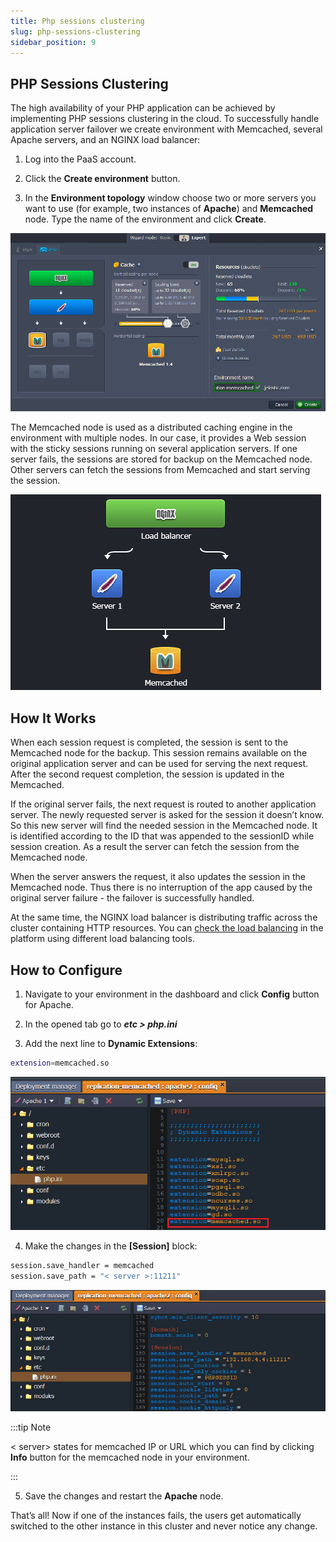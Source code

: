 ```yaml
---
title: Php sessions clustering
slug: php-sessions-clustering
sidebar_position: 9
---
```


## PHP Sessions Clustering

The high availability of your PHP application can be achieved by implementing PHP sessions clustering in the cloud. To successfully handle application server failover we create environment with Memcached, several Apache servers, and an NGINX load balancer:

1. Log into the PaaS account.

2. Click the **Create environment** button.

3. In the **Environment topology** window choose two or more servers you want to use (for example, two instances of **Apache**) and **Memcached** node. Type the name of the environment and click **Create**.

<div style={{
    display:'flex',
    justifyContent: 'center',
    margin: '0 0 1rem 0'
}}>

![Locale Dropdown](./img/PHPSessionsClustering/memcached-environment.png)

</div>

The Memcached node is used as a distributed caching engine in the environment with multiple nodes. In our case, it provides a Web session with the sticky sessions running on several application servers. If one server fails, the sessions are stored for backup on the Memcached node. Other servers can fetch the sessions from Memcached and start serving the session.

<div style={{
    display:'flex',
    justifyContent: 'center',
    margin: '0 0 1rem 0'
}}>

![Locale Dropdown](./img/PHPSessionsClustering/phpcluster4.png)

</div>

## How It Works

When each session request is completed, the session is sent to the Memcached node for the backup. This session remains available on the original application server and can be used for serving the next request. After the second request completion, the session is updated in the Memcached.

If the original server fails, the next request is routed to another application server. The newly requested server is asked for the session it doesn’t know. So this new server will find the needed session in the Memcached node. It is identified according to the ID that was appended to the sessionID while session creation. As a result the server can fetch the session from the Memcached node.

When the server answers the request, it also updates the session in the Memcached node. Thus there is no interruption of the app caused by the original server failure - the failover is successfully handled.

At the same time, the NGINX load balancer is distributing traffic across the cluster containing HTTP resources. You can [check the load balancing](/docs/Load%20Balancers/NGINX/Testing%20Load%20Balancing) in the platform using different load balancing tools.

## How to Configure

1. Navigate to your environment in the dashboard and click **Config** button for Apache.

2. In the opened tab go to **_etc > php.ini_**

3. Add the next line to **Dynamic Extensions**:

```bash
extension=memcached.so
```

<div style={{
    display:'flex',
    justifyContent: 'center',
    margin: '0 0 1rem 0'
}}>

![Locale Dropdown](./img/PHPSessionsClustering/memcached-enabling.png)

</div>

4. Make the changes in the **[Session]** block:

```bash
session.save_handler = memcached
session.save_path = "< server >:11211"
```

<div style={{
    display:'flex',
    justifyContent: 'center',
    margin: '0 0 1rem 0'
}}>

![Locale Dropdown](./img/PHPSessionsClustering/f457dd6958c0f2e8b2e812e113c168e6session-save-path.png)

</div>

:::tip Note

< server> states for memcached IP or URL which you can find by clicking **Info** button for the memcached node in your environment.

:::

5. Save the changes and restart the **Apache** node.

That’s all! Now if one of the instances fails, the users get automatically switched to the other instance in this cluster and never notice any change.
